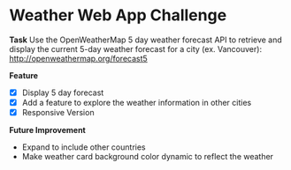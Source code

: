 # Weather Web App Challenge

**Task**
Use the OpenWeatherMap 5 day weather forecast API to retrieve and display the current 5-day weather forecast for a city (ex. Vancouver): http://openweathermap.org/forecast5

**Feature**
- [x] Display 5 day forecast
- [x] Add a feature to explore the weather information in other cities
- [x] Responsive Version

**Future Improvement**
- Expand to include other countries
- Make weather card background color dynamic to reflect the weather
